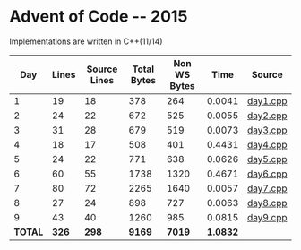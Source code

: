 # Advent of Code -- 2015

Implementations are written in C++(11/14)

Day | Lines | Source Lines | Total Bytes | Non WS Bytes | Time | Source
----|-------|--------------|-------------|--------------|------|-------
1 | 19 | 18 | 378 | 264 | 0.0041 | [day1.cpp](https://github.com/willkill07/adventofcode/blob/master/src/day1.cpp)
2 | 24 | 22 | 672 | 525 | 0.0055 | [day2.cpp](https://github.com/willkill07/adventofcode/blob/master/src/day2.cpp)
3 | 31 | 28 | 679 | 519 | 0.0073 | [day3.cpp](https://github.com/willkill07/adventofcode/blob/master/src/day3.cpp)
4 | 18 | 17 | 508 | 401 | 0.4431 | [day4.cpp](https://github.com/willkill07/adventofcode/blob/master/src/day4.cpp)
5 | 24 | 22 | 771 | 638 | 0.0626 | [day5.cpp](https://github.com/willkill07/adventofcode/blob/master/src/day5.cpp)
6 | 60 | 55 | 1738 | 1320 | 0.4671 | [day6.cpp](https://github.com/willkill07/adventofcode/blob/master/src/day6.cpp)
7 | 80 | 72 | 2265 | 1640 | 0.0057 | [day7.cpp](https://github.com/willkill07/adventofcode/blob/master/src/day7.cpp)
8 | 27 | 24 | 898 | 727 | 0.0063 | [day8.cpp](https://github.com/willkill07/adventofcode/blob/master/src/day8.cpp)
9 | 43 | 40 | 1260 | 985 | 0.0815 | [day9.cpp](https://github.com/willkill07/adventofcode/blob/master/src/day9.cpp)
**TOTAL** | **326** | **298** | **9169** | **7019** | **1.0832** |
